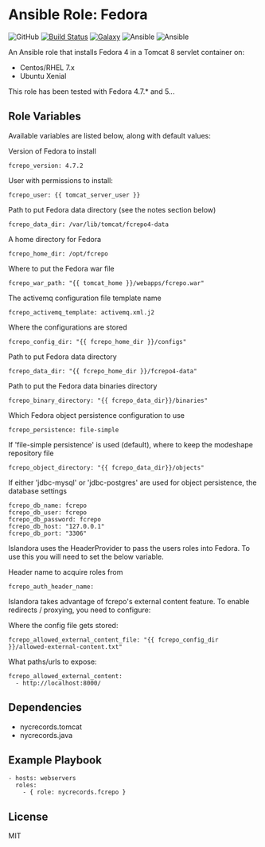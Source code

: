 Ansible Role: Fedora
====================

![GitHub](https://img.shields.io/github/license/nycrecords/ansible-role-fcrepo)
[![Build Status](https://travis-ci.com/nycrecords/ansible-role-fcrepo.svg?branch=master)](https://travis-ci.com/nycrecords/ansible-role-fcrepo)
[![Galaxy](https://img.shields.io/badge/galaxy-nycrecords.fcrepo-blue.svg)](https://galaxy.ansible.com/nycrecords/fcrepo)
![Ansible](https://img.shields.io/ansible/role/d/90495)
![Ansible](https://img.shields.io/ansible/quality/90495)

An Ansible role that installs Fedora 4 in a Tomcat 8 servlet container on:

* Centos/RHEL 7.x
* Ubuntu Xenial

This role has been tested with Fedora 4.7.* and 5.*.*.

Role Variables
--------------

Available variables are listed below, along with default values:

Version of Fedora to install

    fcrepo_version: 4.7.2

User with permissions to install:

    fcrepo_user: {{ tomcat_server_user }}

Path to put Fedora data directory (see the notes section below)

    fcrepo_data_dir: /var/lib/tomcat/fcrepo4-data

A home directory for Fedora

    fcrepo_home_dir: /opt/fcrepo

Where to put the Fedora war file

    fcrepo_war_path: "{{ tomcat_home }}/webapps/fcrepo.war"

The activemq configuration file template name

    fcrepo_activemq_template: activemq.xml.j2

Where the configurations are stored

    fcrepo_config_dir: "{{ fcrepo_home_dir }}/configs"

Path to put Fedora data directory

    fcrepo_data_dir: "{{ fcrepo_home_dir }}/fcrepo4-data"

Path to put the Fedora data binaries directory

    fcrepo_binary_directory: "{{ fcrepo_data_dir}}/binaries"

Which Fedora object persistence configuration to use

    fcrepo_persistence: file-simple

If 'file-simple persistence' is used (default), where to keep the modeshape repository file

    fcrepo_object_directory: "{{ fcrepo_data_dir}}/objects"

If either 'jdbc-mysql' or 'jdbc-postgres' are used for object persistence, the database settings

    fcrepo_db_name: fcrepo
    fcrepo_db_user: fcrepo
    fcrepo_db_password: fcrepo
    fcrepo_db_host: "127.0.0.1"
    fcrepo_db_port: "3306"

Islandora uses the HeaderProvider to pass the users roles into Fedora. To use this you will need to set the below variable.

Header name to acquire roles from

    fcrepo_auth_header_name:

Islandora takes advantage of fcrepo's external content feature.  To enable redirects / proxying, you need to configure:

Where the config file gets stored:

    fcrepo_allowed_external_content_file: "{{ fcrepo_config_dir }}/allowed-external-content.txt"

What paths/urls to expose:

    fcrepo_allowed_external_content:
      - http://localhost:8000/

Dependencies
------------

* nycrecords.tomcat
* nycrecords.java

Example Playbook
----------------

    - hosts: webservers
      roles:
        - { role: nycrecords.fcrepo }

License
-------

MIT

